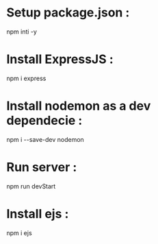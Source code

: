 # Setup package.json :

npm inti -y

# Install ExpressJS :

npm i express

# Install nodemon as a dev dependecie :

npm i --save-dev nodemon

# Run server :

npm run devStart

# Install ejs :

npm i ejs
